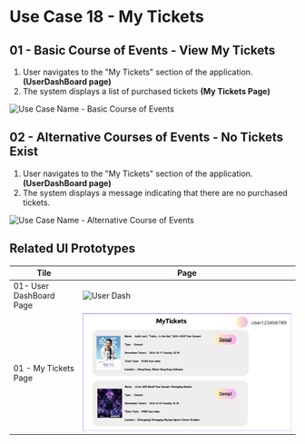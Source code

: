 # Use Case 18 - My Tickets

## 01 - Basic Course of Events - View My Tickets
1. User navigates to the "My Tickets" section of the application. **(UserDashBoard page)**
2. The system displays a list of purchased tickets **(My Tickets Page)**

![Use Case Name - Basic Course of Events](/02-analysis/usecases/images/18-my-ticket.png)

## 02 - Alternative Courses of Events - No Tickets Exist
1. User navigates to the "My Tickets" section of the application. **(UserDashBoard page)**
2. The system displays a message indicating that there are no purchased tickets.

![Use Case Name - Alternative Course of Events](/02-analysis/usecases/images/18-my-ticket-empty.png)

## Related UI Prototypes
| Tile                      | Page                                                              |
|---------------------------|-------------------------------------------------------------------|
| 01- User DashBoard Page   | ![User Dash](/01-requirements/ui/)
| 01 - My Tickets Page      | ![](/01-requirements/ui/Myticket.png)  |